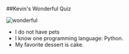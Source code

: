##Kevin's Wonderful Quiz

![wonderful](https://user-images.githubusercontent.com/32549493/33555121-1d567a28-d8cd-11e7-999f-f398b74ba7ee.gif)

- I do not have pets
- I know one programming language: Python.
- My favorite dessert is cake.
